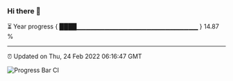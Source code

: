 ### Hi there 👋

⏳ Year progress { ████▁▁▁▁▁▁▁▁▁▁▁▁▁▁▁▁▁▁▁▁▁▁▁▁▁▁ } 14.87 %

---

⏰ Updated on Thu, 24 Feb 2022 06:16:47 GMT

![Progress Bar CI](https://github.com/liununu/liununu/workflows/Progress%20Bar%20CI/badge.svg)
